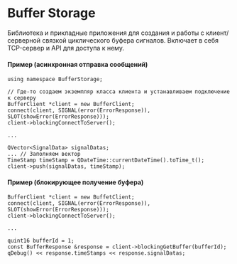 # Buffer Storage
Библиотека и прикладные приложения для создания и работы с клиент/серверной связкой циклического буфера сигналов.
Включает в себя TCP-сервер и API для доступа к нему.

#### Пример (асинхронная отправка сообщений)
	using namespace BufferStorage;

	// Где-то создаем экземпляр класса клиента и устанавливаем подключение к серверу
	BufferClient *client = new BufferClient;
	connect(client, SIGNAL(error(ErrorResponse)), SLOT(showError(ErrorResponse)));
	client->blockingConnectToServer();

	...

	QVector<SignalData> signalDatas;
	... // Заполняем вектор
	TimeStamp timeStamp = QDateTime::currentDateTime().toTime_t();
	client->push(signalDatas, timeStamp); 

#### Пример (блокирующее получение буфера)
	BufferClient *client = new BuffetClient;
	connect(client, SIGNAL(error(ErrorResponse)), SLOT(showError(ErrorResponse)));
	client->blockingConnectToServer();

	...

	quint16 bufferId = 1;
	const BufferResponse &response = client->blockingGetBuffer(bufferId);
	qDebug() << response.timeStamps << response.signalDatas;

